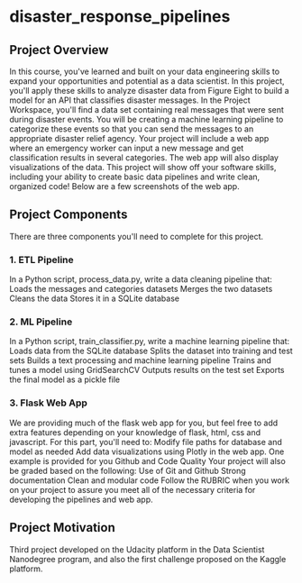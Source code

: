 # disaster_response_pipelines

## Project Overview
In this course, you've learned and built on your data engineering skills to expand your opportunities and potential as a data scientist. In this project, you'll apply these skills to analyze disaster data from Figure Eight to build a model for an API that classifies disaster messages.
In the Project Workspace, you'll find a data set containing real messages that were sent during disaster events. You will be creating a machine learning pipeline to categorize these events so that you can send the messages to an appropriate disaster relief agency.
Your project will include a web app where an emergency worker can input a new message and get classification results in several categories. The web app will also display visualizations of the data. This project will show off your software skills, including your ability to create basic data pipelines and write clean, organized code!
Below are a few screenshots of the web app.

## Project Components
There are three components you'll need to complete for this project.

### 1. ETL Pipeline
In a Python script, process_data.py, write a data cleaning pipeline that:
Loads the messages and categories datasets
Merges the two datasets
Cleans the data
Stores it in a SQLite database

### 2. ML Pipeline
In a Python script, train_classifier.py, write a machine learning pipeline that:
Loads data from the SQLite database
Splits the dataset into training and test sets
Builds a text processing and machine learning pipeline
Trains and tunes a model using GridSearchCV
Outputs results on the test set
Exports the final model as a pickle file

### 3. Flask Web App
We are providing much of the flask web app for you, but feel free to add extra features depending on your knowledge of flask, html, css and javascript. For this part, you'll need to:
Modify file paths for database and model as needed
Add data visualizations using Plotly in the web app. One example is provided for you
Github and Code Quality
Your project will also be graded based on the following:
Use of Git and Github
Strong documentation
Clean and modular code
Follow the RUBRIC when you work on your project to assure you meet all of the necessary criteria for developing the pipelines and web app.

## Project Motivation
Third project developed on the Udacity platform in the Data Scientist Nanodegree program, and also the first challenge proposed on the Kaggle platform.
